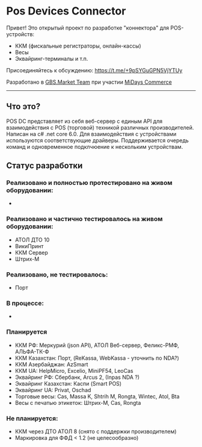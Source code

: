 # Pos Devices Connector

Привет!
Это открытый проект по разработке "коннектора" для POS-устройств:
* ККМ (фискальные регистраторы, онлайн-кассы)
* Весы
* Эквайринг-терминалы
и т.п.

Присоединяйтесь к обсуждению: https://t.me/+9pSYGuGPN5VjYTUy

Разработано в <a href="https://gbsmarket.ru">GBS.Market Team</a> при участии <a href="https://midays.ru/">MiDays Commerce</a>

---
## Что это?
POS DC представляет из себя веб-сервер с единым API для взаимодействия с POS (торговой) техникой различных производителей. 
Написан на c# .net core 6.0. 
Для взаимодействия с устройствами используются соответствующие драйверы. 
Поддерживается очередь команд и одновременное подклчюение к нескольким устройствам.

## Статус разработки

### Реализовано и полностью протестировано на живом оборудовании:
- 

### Реализовано и частично тестировалось на живом оборудовании:
- АТОЛ ДТО 10
- ВикиПринт
- ККМ Сервер
- Штрих-М

### Реализовано, не тестировалось:
- Порт

### В процессе: 
-

### Планируется
- ККМ РФ: Меркурий (json API), АТОЛ Веб-сервер, Феликс-РМФ, АЛЬФА-ТК-Ф
- ККМ Казахстан: Порт, (ReKassa, WebKassa - уточнить по NDA?)
- ККМ Азербайджан: AzSmart
- ККМ UA: HelpMicro, Excelio, MiniPF54, LeoCas
- Эквайринг РФ: Сбербанк, Arcus 2, (Inpas NDA ?)
- Эквайринг Казахстан: Каспи (Smart POS)
- Эквайринг UA: Privat, Oschad
- Торговые весы: Cas, Massa K, Shtrih M, Rongta, Wintec, Atol, Bta
- Весы с печатью этикеток: Штрих-М, Cas, Rongta


### Не планируется:
- ККМ через ДТО АТОЛ 8 (снято с поддержки производителем)
- Маркировка для ФФД < 1.2 (не целесообразно)
